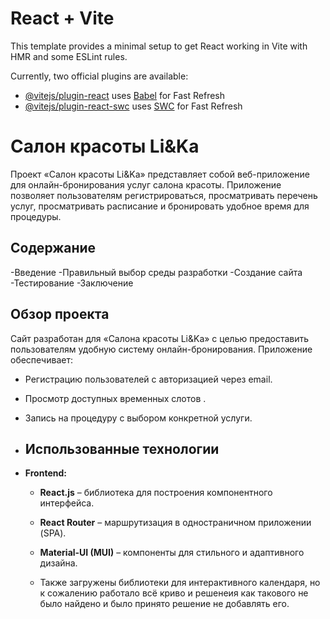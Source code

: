 # React + Vite

This template provides a minimal setup to get React working in Vite with HMR and some ESLint rules.

Currently, two official plugins are available:

- [@vitejs/plugin-react](https://github.com/vitejs/vite-plugin-react/blob/main/packages/plugin-react/README.md) uses [Babel](https://babeljs.io/) for Fast Refresh
- [@vitejs/plugin-react-swc](https://github.com/vitejs/vite-plugin-react-swc) uses [SWC](https://swc.rs/) for Fast Refresh

# Салон красоты Li&Ka

Проект «Салон красоты Li&Ka» представляет собой веб-приложение для онлайн-бронирования услуг салона красоты. Приложение позволяет пользователям регистрироваться, просматривать перечень услуг, просматривать расписание и бронировать удобное время для процедуры.

## Содержание

-Введение 
-Правильный выбор среды разработки
-Создание сайта
-Тестирование
-Заключение
​ 

  
## Обзор проекта

Сайт разработан для «Салона красоты Li&Ka» с целью предоставить пользователям удобную систему онлайн-бронирования. Приложение обеспечивает:
- Регистрацию пользователей с авторизацией через email.
- Просмотр доступных временных слотов .
- Запись на процедуру с выбором конкретной услуги.

- ## Использованные технологии

- **Frontend:**
  - **React.js** – библиотека для построения компонентного интерфейса.
  - **React Router** – маршрутизация в одностраничном приложении (SPA).
  - **Material‑UI (MUI)** – компоненты для стильного и адаптивного дизайна.
 
  - Также загружены библиотеки для интерактивного календаря, но к сожалению работало всё криво и решенеия как такового не было найдено и было принято решение не добавлять его. 

  
